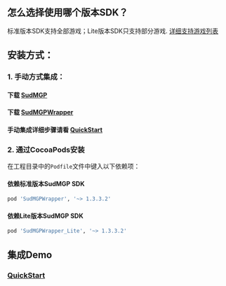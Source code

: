 ## 怎么选择使用哪个版本SDK？
标准版本SDK支持全部游戏；Lite版本SDK只支持部分游戏. [详细支持游戏列表](https://docs.sud.tech/zh-CN/app/Client/StartUp.html)
## 安装方式：
### 1. 手动方式集成：
#### 下载 [SudMGP](https://github.com/SudTechnology/sud-mgp-ios/releases)
#### 下载 [SudMGPWrapper](https://github.com/SudTechnology/SudMGPWrapper)
#### 手动集成详细步骤请看 [QuickStart](https://github.com/SudTechnology/hello-sud-plus-ios/blob/master/project/QuickStart/README.md)
### 2. 通过CocoaPods安装

在工程目录中的`Podfile`文件中键入以下依赖项：
#### 依赖标准版本SudMGP SDK
```ruby
pod 'SudMGPWrapper', '~> 1.3.3.2'
```
#### 依赖Lite版本SudMGP SDK
```ruby
pod 'SudMGPWrapper_Lite', '~> 1.3.3.2'
```

## 集成Demo
### [QuickStart](https://github.com/SudTechnology/hello-sud-plus-ios/blob/master/project/QuickStart/README.md)
